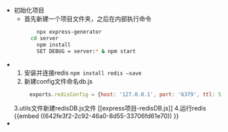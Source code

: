 - 初始化项目
	- 首先新建一个项目文件夹，之后在内部执行命令
	  ```bash
	      npx express-generator
	  	cd server
	      npm install
	      SET DEBUG = server:* & npm start
	  ```
- 1. 安装并连接redis
  `npm install redis –save`
  2. 新建config文件命名db.js
  ```js
       exports.redisConfig = {host: '127.0.0.1', port: '6379', ttl: 5 * 60 * 1000}
  ```
  3.utils文件新建redisDB.js文件 [[express项目-redisDB.js]]
  4.运行redis
  {{embed ((642fe3f2-2c92-46a0-8d55-33706fd61e70)) }}
-